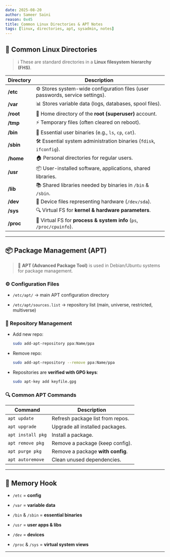 ```yaml
---
date: 2025-08-20
author: Sameer Saini
reason: 0x45
title: Common Linux Directories & APT Notes
tags: [linux, directories, apt, sysadmin, notes]
---
```

## 📂 Common Linux Directories

> ℹ️ These are standard directories in a **Linux filesystem hierarchy (FHS)**.

|Directory|Description|
|---|---|
|**/etc**|⚙️ Stores system-wide configuration files (user passwords, service settings).|
|**/var**|📊 Stores variable data (logs, databases, spool files).|
|**/root**|👑 Home directory of the **root (superuser)** account.|
|**/tmp**|⚡ Temporary files (often cleared on reboot).|
|**/bin**|🔧 Essential user binaries (e.g., `ls`, `cp`, `cat`).|
|**/sbin**|🛠️ Essential system administration binaries (`fdisk`, `ifconfig`).|
|**/home**|🏠 Personal directories for regular users.|
|**/usr**|📦 User-installed software, applications, shared libraries.|
|**/lib**|📚 Shared libraries needed by binaries in `/bin` & `/sbin`.|
|**/dev**|💽 Device files representing hardware (`/dev/sda`).|
|**/sys**|🔍 Virtual FS for **kernel & hardware parameters**.|
|**/proc**|🧩 Virtual FS for **process & system info** (`ps`, `/proc/cpuinfo`).|

---

## 📦 Package Management (APT)

> 🚀 **APT (Advanced Package Tool)** is used in Debian/Ubuntu systems for package management.

### ⚙️ Configuration Files

- `/etc/apt/` → main APT configuration directory
    
- `/etc/apt/sources.list` → repository list (main, universe, restricted, multiverse)
    

### 🔑 Repository Management

- Add new repo:
    
    ```bash
    sudo add-apt-repository ppa:Name/ppa
    ```
    
- Remove repo:
    
    ```bash
    sudo add-apt-repository --remove ppa:Name/ppa
    ```
    
- Repositories are **verified with GPG keys**:
    
    ```bash
    sudo apt-key add keyfile.gpg
    ```
    

### 🔍 Common APT Commands

|Command|Description|
|---|---|
|`apt update`|Refresh package list from repos.|
|`apt upgrade`|Upgrade all installed packages.|
|`apt install pkg`|Install a package.|
|`apt remove pkg`|Remove a package (keep config).|
|`apt purge pkg`|Remove a package **with config**.|
|`apt autoremove`|Clean unused dependencies.|

---

## 📝 Memory Hook

- `/etc` = **config**
    
- `/var` = **variable data**
    
- `/bin` & `/sbin` = **essential binaries**
    
- `/usr` = **user apps & libs**
    
- `/dev` = **devices**
    
- `/proc` & `/sys` = **virtual system views**
    

---
